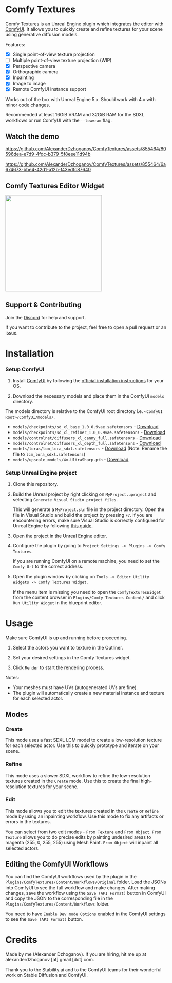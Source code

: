 # Comfy Textures

Comfy Textures is an Unreal Engine plugin which integrates the editor with [ComfyUI](https://github.com/comfyanonymous/ComfyUI).
It allows you to quickly create and refine textures for your scene using generative diffusion models.

Features:

- [x] Single point-of-view texture projection
- [ ] Multiple point-of-view texture projection (WIP)
- [x] Perspective camera
- [x] Orthographic camera
- [x] Inpainting
- [x] Image to image
- [x] Remote ComfyUI instance support

Works out of the box with Unreal Engine 5.x. Should work with 4.x with minor code changes.

Recommended at least 16GiB VRAM and 32GiB RAM for the SDXL workflows or run ComfyUI with the `--lowvram` flag.

## Watch the demo

https://github.com/AlexanderDzhoganov/ComfyTextures/assets/855464/80596dea-e7d9-4fdc-b379-5f8eee11d94b

https://github.com/AlexanderDzhoganov/ComfyTextures/assets/855464/6a674673-bbe4-42d1-a12b-f43edfc87640

## Comfy Textures Editor Widget

<img src='.ghassets/widget.png' width='300'>

## Support & Contributing

Join the [Discord](https://discord.gg/qpS7RMKGVj) for help and support.

If you want to contribute to the project, feel free to open a pull request or an issue.

# Installation

### Setup ComfyUI

1. Install [ComfyUI](https://github.com/comfyanonymous/ComfyUI) by following the [official installation instructions](https://github.com/comfyanonymous/ComfyUI?tab=readme-ov-file#installing) for your OS.

2. Download the necessary models and place them in the ComfyUI `models` directory.

The models directory is relative to the ComfyUI root directory i.e. `<ComfyUI Root>/ComfyUI/models/`.

- `models/checkpoints/sd_xl_base_1.0_0.9vae.safetensors` - [Download](https://huggingface.co/stabilityai/stable-diffusion-xl-base-1.0/blob/main/sd_xl_base_1.0_0.9vae.safetensors)
- `models/checkpoints/sd_xl_refiner_1.0_0.9vae.safetensors` - [Download](https://huggingface.co/stabilityai/stable-diffusion-xl-refiner-1.0/blob/main/sd_xl_refiner_1.0_0.9vae.safetensors)
- `models/controlnet/diffusers_xl_canny_full.safetensors` - [Download](https://huggingface.co/lllyasviel/sd_control_collection/blob/main/diffusers_xl_canny_full.safetensors)
- `models/controlnet/diffusers_xl_depth_full.safetensors` - [Download](https://huggingface.co/lllyasviel/sd_control_collection/blob/main/diffusers_xl_depth_full.safetensors)
- `models/loras/lcm_lora_sdxl.safetensors` - [Download](https://huggingface.co/latent-consistency/lcm-lora-sdxl/blob/main/pytorch_lora_weights.safetensors) (Note: Rename the file to `lcm_lora_sdxl.safetensors`)
- `models/upscale_models/4x-UltraSharp.pth` - [Download](https://huggingface.co/lokCX/4x-Ultrasharp/blob/main/4x-UltraSharp.pth)

### Setup Unreal Engine project

1. Clone this repository.

2. Build the Unreal project by right clicking on `MyProject.uproject` and selecting `Generate Visual Studio project files`.

    This will generate a `MyProject.sln` file in the project directory. Open the file in Visual Studio and build the project by pressing `F7`. If you are encountering errors, make sure Visual Studio is correctly configured for Unreal Engine by following [this guide](https://docs.unrealengine.com/5.3/en-US/setting-up-visual-studio-development-environment-for-cplusplus-projects-in-unreal-engine/).

3. Open the project in the Unreal Engine editor.

4. Configure the plugin by going to `Project Settings -> Plugins -> Comfy Textures`.

    If you are running ComfyUI on a remote machine, you need to set the `Comfy Url` to the correct address.

5. Open the plugin window by clicking on `Tools -> Editor Utility Widgets -> Comfy Textures Widget`.

    If the menu item is missing you need to open the `ComfyTexturesWidget` from the content browser in `Plugins/Comfy Textures Content/` and click `Run Utility Widget` in the blueprint editor.

# Usage

Make sure ComfyUI is up and running before proceeding.

1. Select the actors you want to texture in the Outliner.

2. Set your desired settings in the Comfy Textures widget.

3. Click `Render` to start the rendering process.

Notes:
- Your meshes must have UVs (autogenerated UVs are fine).
- The plugin will automatically create a new material instance and texture for each selected actor.

## Modes

### Create

This mode uses a fast SDXL LCM model to create a low-resolution texture for each selected actor. Use this to quickly prototype and iterate on your scene.

### Refine

This mode uses a slower SDXL workflow to refine the low-resolution textures created in the `Create` mode. Use this to create the final high-resolution textures for your scene.

### Edit

This mode allows you to edit the textures created in the `Create` or `Refine` mode by using an inpainting workflow. Use this mode to fix any artifacts or errors in the textures.

You can select from two edit modes - `From Texture` and `From Object`. `From Texture` allows you to do precise edits by painting undesired areas to magenta (255, 0, 255, 255) using Mesh Paint. `From Object` will inpaint all selected actors.

## Editing the ComfyUI Workflows

You can find the ComfyUI workflows used by the plugin in the `Plugins/ComfyTextures/Content/Workflows/Original` folder. Load the JSONs into ComfyUI to see the full workflow and make changes. After making changes, save the workflow using the `Save (API Format)` button in ComfyUI and copy the JSON to the corresponding file in the `Plugins/ComfyTextures/Content/Workflows` folder.

You need to have `Enable Dev mode Options` enabled in the ComfyUI settings to see the `Save (API Format)` button.

# Credits

Made by me (Alexander Dzhoganov). If you are hiring, hit me up at alexanderdzhoganov [at] gmail [dot] com.

Thank you to the Stability.ai and to the ComfyUI teams for their wonderful work on Stable Diffusion and ComfyUI.
